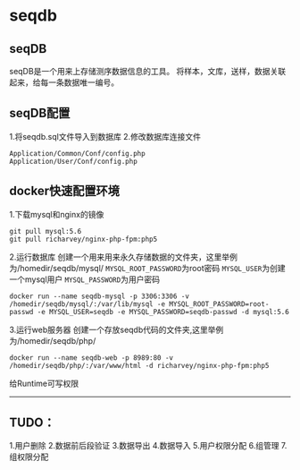 # seqdb
seqDB
--------
seqDB是一个用来上存储测序数据信息的工具。
将样本，文库，送样，数据关联起来，给每一条数据唯一编号。

seqDB配置
-----

1.将seqdb.sql文件导入到数据库
2.修改数据库连接文件
```
Application/Common/Conf/config.php
Application/User/Conf/config.php
```

docker快速配置环境
-----

1.下载mysql和nginx的镜像
```
git pull mysql:5.6
git pull richarvey/nginx-php-fpm:php5
```

2.运行数据库
创建一个用来用来永久存储数据的文件夹，这里举例为/homedir/seqdb/mysql/
`MYSQL_ROOT_PASSWORD`为root密码
`MYSQL_USER`为创建一个mysql用户
`MYSQL_PASSWORD`为用户密码

```
docker run --name seqdb-mysql -p 3306:3306 -v /homedir/seqdb/mysql/:/var/lib/mysql -e MYSQL_ROOT_PASSWORD=root-passwd -e MYSQL_USER=seqdb -e MYSQL_PASSWORD=seqdb-passwd -d mysql:5.6
```

3.运行web服务器
创建一个存放seqdb代码的文件夹,这里举例为/homedir/seqdb/php/
```
docker run --name seqdb-web -p 8989:80 -v /homedir/seqdb/php/:/var/www/html -d richarvey/nginx-php-fpm:php5
```
给Runtime可写权限

--------------------------------------------------

TUDO：
----
1.用户删除
2.数据前后段验证
3.数据导出
4.数据导入
5.用户权限分配
6.组管理
7.组权限分配



